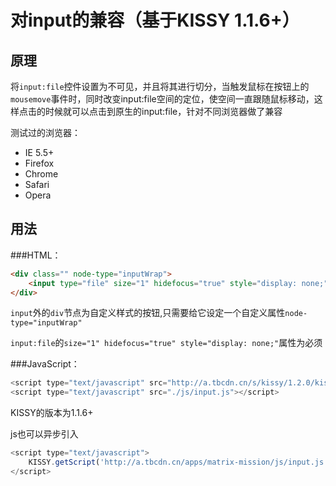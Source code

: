 对input的兼容（基于KISSY 1.1.6+）
=========

原理
----

将`input:file`控件设置为不可见，并且将其进行切分，当触发鼠标在按钮上的`mousemove`事件时，同时改变input:file空间的定位，使空间一直跟随鼠标移动，这样点击的时候就可以点击到原生的input:file，针对不同浏览器做了兼容

测试过的浏览器：

- IE 5.5+ 
- Firefox
- Chrome
- Safari
- Opera

用法
-----

###HTML：
```html
<div class="" node-type="inputWrap">
    <input type="file" size="1" hidefocus="true" style="display: none;">
</div>
```

`input`外的`div`节点为自定义样式的按钮,只需要给它设定一个自定义属性`node-type="inputWrap"`

`input:file`的`size="1" hidefocus="true" style="display: none;"`属性为必须


###JavaScript：

```js
<script type="text/javascript" src="http://a.tbcdn.cn/s/kissy/1.2.0/kissy-min.js"></script>
<script type="text/javascript" src="./js/input.js"></script>

```

KISSY的版本为1.1.6+

js也可以异步引入

```js
<script type="text/javascript">
    KISSY.getScript('http://a.tbcdn.cn/apps/matrix-mission/js/input.js');
</script>
```


